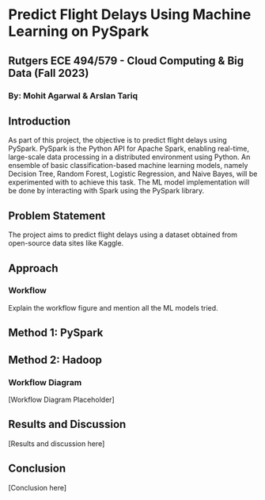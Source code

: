 # Predict Flight Delays Using Machine Learning on PySpark

## Rutgers ECE 494/579 - Cloud Computing & Big Data (Fall 2023)

### By: Mohit Agarwal & Arslan Tariq

## Introduction

As part of this project, the objective is to predict flight delays using PySpark. PySpark is the Python API for Apache Spark, enabling real-time, large-scale data processing in a distributed environment using Python. An ensemble of basic classification-based machine learning models, namely Decision Tree, Random Forest, Logistic Regression, and Naive Bayes, will be experimented with to achieve this task. The ML model implementation will be done by interacting with Spark using the PySpark library.

## Problem Statement

The project aims to predict flight delays using a dataset obtained from open-source data sites like Kaggle.

## Approach

### Workflow

Explain the workflow figure and mention all the ML models tried.

## Method 1: PySpark

## Method 2: Hadoop

### Workflow Diagram

[Workflow Diagram Placeholder]

## Results and Discussion

[Results and discussion here]

## Conclusion

[Conclusion here]
